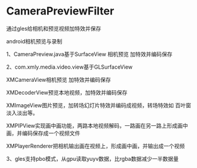 # CameraPreviewFilter
通过gles给相机和预览视频加特效并保存

android相机预览与录制

1、CameraPreview.java基于SurfaceView
相机预览 加特效并编码保存

2、com.xmly.media.video.view基于GLSurfaceView

XMCameraView相机预览 加特效并编码保存

XMDecoderView预览本地视频，加特效并编码保存

XMImageView图片预览，加转场幻灯片特效并编码成视频，转场特效如 百叶窗 淡入淡出等。

XMPIPView实现画中画功能，两路本地视频解码，一路画在另一路上形成画中画，并编码保存成一个视频文件

XMPlayerRenderer把相机输出画在视频上，形成画中画，并输出成一个视频

3、gles支持pbo模式，从gpu读取yuyv数据，比rgba数据减少一半数据量
